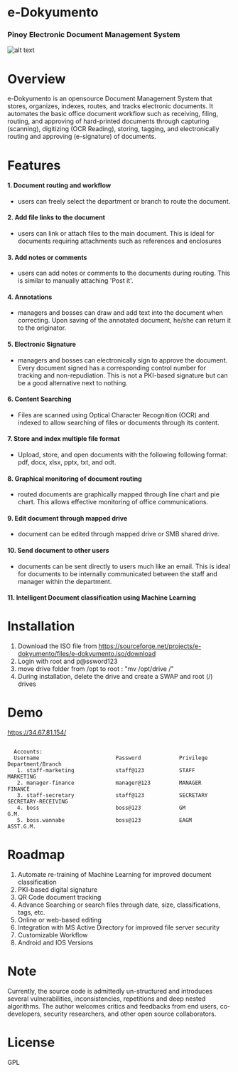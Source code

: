 # e-Dokyumento 
### Pinoy Electronic Document Management System 
![alt text](https://github.com/nelsonmaligro/e-Dokyumento/blob/master/public/images/edokyu.png)
# Overview
e-Dokyumento is an opensource Document Management System that stores, organizes, indexes, routes, and tracks
electronic documents. It automates the basic office document workflow such as receiving, filing, routing, and approving
of hard-printed documents through capturing (scanning), digitizing (OCR Reading), storing, tagging, and electronically routing 
and approving (e-signature) of documents. 

# Features
  #### 1. Document routing and workflow 
   - users can freely select the department or branch to route the document.
  #### 2. Add file links to the document 
   - users can link or attach files to the main document. This is ideal for documents requiring attachments such as references and enclosures
  #### 3. Add notes or comments 
   - users can add notes or comments to the documents during routing. This is similar to manually attaching 'Post it'.
  #### 4. Annotations 
   - managers and bosses can draw and add text into the document when correcting. Upon saving of the annotated document, 
   he/she can return it to the originator.
  #### 5. Electronic Signature 
   - managers and bosses can electronically sign to approve the document. Every document signed has a corresponding control number 
   for tracking and non-repudiation. This is not a PKI-based signature but can be a good alternative next to nothing.
  #### 6. Content Searching 
   - Files are scanned using Optical Character Recognition (OCR) and indexed to allow searching of files or documents through its content.
  #### 7. Store and index multiple file format 
   - Upload, store, and open documents with the following following format: pdf, docx, xlsx, pptx, txt, and odt.
  #### 8. Graphical monitoring of document routing 
   - routed documents are graphically mapped through line chart and pie chart. This allows effective monitoring of office communications.
  #### 9. Edit document through mapped drive 
   - document can be edited through mapped drive or SMB shared drive.
  #### 10. Send document to other users 
   - documents can be sent directly to users much like an email. This is ideal for documents to be internally communicated between the 
     staff and manager within the department.
  #### 11. Intelligent Document classification using Machine Learning

# Installation
  1. Download the ISO file from https://sourceforge.net/projects/e-dokyumento/files/e-dokyumento.iso/download
  2. Login with root and p@ssword123
  3. move drive folder from /opt to root :  "mv /opt/drive /"
  4. During installation, delete the drive and create a SWAP and root (/) drives

# Demo
  https://34.67.81.154/
  <pre><code>
  Accounts:
  Username                        Password            Privilege           Department/Branch
   1. staff-marketing             staff@123           STAFF               MARKETING
   2. manager-finance             manager@123         MANAGER             FINANCE
   3. staff-secretary             staff@123           SECRETARY           SECRETARY-RECEIVING
   4. boss                        boss@123            GM                  G.M.
   5. boss.wannabe                boss@123            EAGM                ASST.G.M.
</code></pre>

# Roadmap
  1. Automate re-training of Machine Learning for improved document classification
  2. PKI-based digital signature
  3. QR Code document tracking
  4. Advance Searching or search files through date, size, classifications, tags, etc.
  5. Online or web-based editing
  6. Integration with MS Active Directory for improved file server security
  7. Customizable Workflow
  9. Android and IOS Versions
  
# Note
Currently, the source code is admittedly un-structured and introduces several vulnerabilities, inconsistencies, repetitions and 
deep nested algorithms. The author welcomes critics and feedbacks from end users, co-developers, security researchers, and 
other open source collaborators.

# License
GPL
